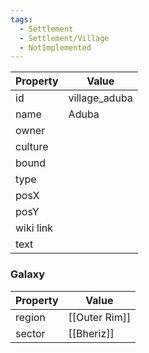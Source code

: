 ```yaml
---
tags:
  - Settlement
  - Settlement/Village
  - NotImplemented
---
```


| Property  | Value         |
| --------- | ------------- |
| id        | village_aduba |
| name      | Aduba         |
| owner     |               |
| culture   |               |
| bound     |               |
| type      |               |
| posX      |               |
| posY      |               |
| wiki link |               |
| text      |               |

### Galaxy
| Property | Value         |
| -------- | ------------- |
| region   | [[Outer Rim]] |
| sector   | [[Bheriz]]    |
